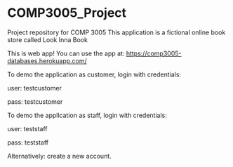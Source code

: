 # COMP3005_Project
Project repository for COMP 3005
This application is a fictional online book store called Look Inna Book 

This is web app! You can use the app at: https://comp3005-databases.herokuapp.com/

To demo the application as customer, login with credentials:

user: testcustomer

pass: testcustomer

To demo the appllcation as staff, login with credentials: 

user: teststaff

pass: teststaff

Alternatively: create a new account. 
